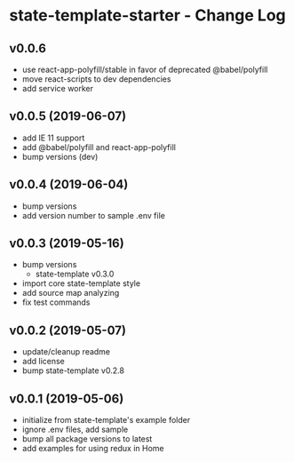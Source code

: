 # state-template-starter - Change Log

## v0.0.6

- use react-app-polyfill/stable in favor of deprecated @babel/polyfill
- move react-scripts to dev dependencies
- add service worker

## v0.0.5 (2019-06-07)

- add IE 11 support
- add @babel/polyfill and react-app-polyfill
- bump versions (dev)

## v0.0.4 (2019-06-04)

- bump versions
- add version number to sample .env file
  
## v0.0.3 (2019-05-16)

- bump versions
  - state-template v0.3.0
- import core state-template style
- add source map analyzing
- fix test commands

## v0.0.2 (2019-05-07)

- update/cleanup readme
- add license
- bump state-template v0.2.8

## v0.0.1 (2019-05-06)

- initialize from state-template's example folder
- ignore .env files, add sample
- bump all package versions to latest
- add examples for using redux in Home
